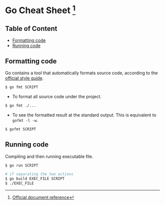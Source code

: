 # Go Cheat Sheet [^document] <!-- omit in toc -->
[^document]: [Official document reference](https://go.dev/doc/)

## Table of Content <!-- omit in toc -->
- [Formatting code](#formatting-code)
- [Running code](#running-code)


## Formatting code
Go contains a tool that automatically formats source code, according to the [official style guide](https://go.dev/doc/effective_go#formatting).
```bash
$ go fmt SCRIPT
```

- To format all source code under the project.
```bash
$ go fmt ./...
```

- To see the formatted result at the standard output. This is equivalent to `gofmt -l -w`.
```bash
$ gofmt SCRIPT
```


## Running code
Compiling and then running executable file.
```bash
$ go run SCRIPT

# if separating the two actions
$ go build EXEC_FILE SCRIPT
$ ./EXEC_FILE
```
